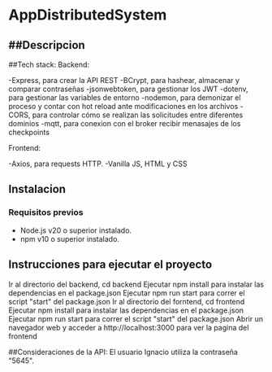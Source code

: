 # AppDistributedSystem

##Descripcion
-


##Tech stack:
Backend:

-Express, para crear la API REST
-BCrypt, para hashear, almacenar y comparar contraseñas
-jsonwebtoken, para gestionar los JWT
-dotenv, para gestionar las variables de entorno
-nodemon, para demonizar el proceso y contar con hot reload ante modificaciones en los archivos
-CORS, para controlar cómo se realizan las solicitudes entre diferentes dominios
-mqtt, para conexion con el broker recibir menasajes de los checkpoints

Frontend:

-Axios, para requests HTTP.
-Vanilla JS, HTML y CSS

## Instalacion
### Requisitos previos
- Node.js v20 o superior instalado.
- npm v10 o superior instalado.
## Instrucciones para ejecutar el proyecto
Ir al directorio del backend, cd backend
Ejecutar npm install para instalar las dependencias en el package.json
Ejecutar npm run start para correr el script "start" del package.json
Ir al directorio del forntend, cd frontend
Ejecutar npm install para instalar las dependencias en el package.json
Ejecutar npm run start para correr el script "start" del package.json
Abrir un navegador web y acceder a http://localhost:3000 para ver la pagina del frontend

##Consideraciones de la API:
El usuario Ignacio utiliza la contraseña "5645".
